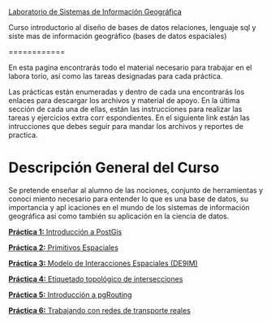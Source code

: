 [Laboratorio de Sistemas de Información Geográfica](http://centrogeo.github.io/practicas_sig/)

Curso introductorio al diseño de bases de datos relaciones, lenguaje sql y siste
mas de información geográfico (bases de datos espaciales)

============

En esta pagina encontrarás todo el material necesario para trabajar en el labora
torio, así como las tareas designadas para cada práctica. 

Las prácticas están enumeradas y dentro de cada una encontrarás los enlaces para
 descargar los archivos y material de apoyo. En la última sección de cada una de
 ellas, están las instrucciones para realizar las tareas y ejercicios extra corr
espondientes. En el siguiente link están las intrucciones que debes seguir para 
mandar los archivos y reportes de practica. 

Descripción General del Curso 
=============
Se pretende enseñar al alumno de las nociones, conjunto de herramientas y conoci
miento necesario para entender lo que es una base de datos, su importancia y apl
icaciones en el mundo de los sistemas de información geográfica así como también
 su aplicación en la ciencia de datos. 

[**Práctica 1:** Introducción a PostGis](./practica_1/practica_1.md)

[**Práctica 2:** Primitivos Espaciales](./practica_2/Ejercicio_1.md)

[**Práctica 3:** Modelo de Interacciones Espaciales (DE9IM)](./practica_2/Ejercicio_2.md)

[**Práctica 4:** Etiquetado topológico de intersecciones](./practica_2/Ejercicio_3.md)

[**Práctica 5:** Introducción a pgRouting](./practica_3/README.md)

[**Práctica 6:** Trabajando con redes de transporte reales](./ejercicios_varios/README.md)

